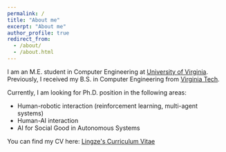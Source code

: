 ```yaml
---
permalink: /
title: "About me"
excerpt: "About me"
author_profile: true
redirect_from: 
  - /about/
  - /about.html
---
```


I am an M.E. student in Computer Engineering at [University of Virginia](https://www.virginia.edu/). Previously,
I received my B.S. in Computer Engineering from [Virginia Tech](https://www.vt.edu/).

Currently, I am looking for Ph.D. position in the following areas:
- Human-robotic interaction (reinforcement learning, multi-agent systems)
- Human-AI interaction
- AI for Social Good in Autonomous Systems

You can find my CV here: [Lingze's Curriculum Vitae](../Lingze_Zeng_CV.pdf)
